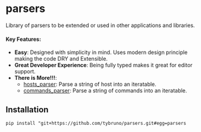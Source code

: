 # parsers
Library of parsers to be extended or used in other applications and libraries.
#### Key Features:
* **Easy**: Designed with simplicity in mind. Uses modern design principle making the code DRY and Extensible.
* **Great Developer Experience**: Being fully typed makes it great for editor support.
* **There is More!!!**:
    * [hosts_parser](https://github.com/tybruno/hosts_parser): Parse a string of host into an iteratable. 
    * [commands_parser](https://github.com/tybruno/commmands_parser): Parse a string of commands into an iteratable.
## Installation
`pip install "git+https://github.com/tybruno/parsers.git#egg=parsers`

